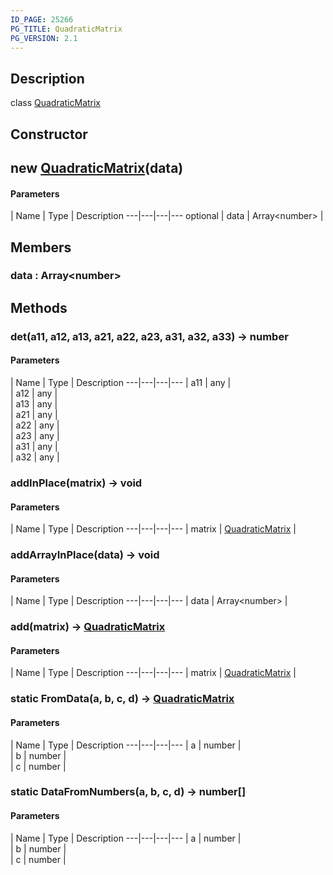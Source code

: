 ```yaml
---
ID_PAGE: 25266
PG_TITLE: QuadraticMatrix
PG_VERSION: 2.1
---
```

## Description

class [QuadraticMatrix](/classes/2.5/QuadraticMatrix)



## Constructor

## new [QuadraticMatrix](/classes/2.5/QuadraticMatrix)(data)



#### Parameters
 | Name | Type | Description
---|---|---|---
optional | data | Array&lt;number&gt; |     

## Members

### data : Array&lt;number&gt;



## Methods

### det(a11, a12, a13, a21, a22, a23, a31, a32, a33) &rarr; number



#### Parameters
 | Name | Type | Description
---|---|---|---
 | a11 | any |     
 | a12 | any |     
 | a13 | any |     
 | a21 | any |     
 | a22 | any |     
 | a23 | any |     
 | a31 | any |     
 | a32 | any |     
### addInPlace(matrix) &rarr; void



#### Parameters
 | Name | Type | Description
---|---|---|---
 | matrix | [QuadraticMatrix](/classes/2.5/QuadraticMatrix) |     

### addArrayInPlace(data) &rarr; void



#### Parameters
 | Name | Type | Description
---|---|---|---
 | data | Array&lt;number&gt; |     

### add(matrix) &rarr; [QuadraticMatrix](/classes/2.5/QuadraticMatrix)



#### Parameters
 | Name | Type | Description
---|---|---|---
 | matrix | [QuadraticMatrix](/classes/2.5/QuadraticMatrix) |     

### static FromData(a, b, c, d) &rarr; [QuadraticMatrix](/classes/2.5/QuadraticMatrix)



#### Parameters
 | Name | Type | Description
---|---|---|---
 | a | number |     
 | b | number |     
 | c | number |     
### static DataFromNumbers(a, b, c, d) &rarr; number[]



#### Parameters
 | Name | Type | Description
---|---|---|---
 | a | number |     
 | b | number |     
 | c | number |     
